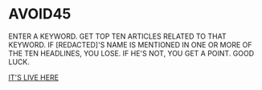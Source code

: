 # AVOID45
ENTER A KEYWORD. GET TOP TEN ARTICLES RELATED TO THAT KEYWORD.
IF [REDACTED]'S NAME IS MENTIONED IN ONE OR MORE OF THE TEN HEADLINES, YOU LOSE. IF HE'S NOT, YOU GET A POINT. GOOD LUCK.

[IT'S LIVE HERE](http://jonpackles.com/scrappaper/avoid45/)